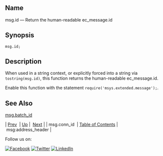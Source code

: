 <a name="lua.ref.msg.id"></a>
## Name

msg.id — Return the human-readable ec_message.id

<a name="idp16619408"></a>
## Synopsis

`msg.id;`

<a name="idp16621648"></a>
## Description

When used in a string context, or explicitly forced into a string via `tostring(msg.id)`, this function returns the human-readable ec_message.id.

Enable this function with the statement `require('msys.extended.message');`.

<a name="idp16624976"></a>
## See Also

[msg.batch_id](lua.ref.msg.batch_id.php "msg.batch_id")

| [Prev](lua.ref.msg.conn_id.php)  | [Up](lua.function.details.php) |  [Next](lua.ref.msg_address_header.php) |
| msg.conn_id  | [Table of Contents](index.php) |  msg:address_header |

Follow us on:

[![Facebook](https://support.messagesystems.com/images/icon-facebook.png)](http://www.facebook.com/messagesystems) [![Twitter](https://support.messagesystems.com/images/icon-twitter.png)](http://twitter.com/#!/MessageSystems) [![LinkedIn](https://support.messagesystems.com/images/icon-linkedin.png)](http://www.linkedin.com/company/message-systems)